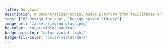 ```yaml
---
title: Ourglass
description: A decentralized social media platform that facilitates online connections between users, allowing them to upload and consume content while generating revenue from their contributions.
tags: ["UI Design for app", "Design system library"]
image-url: "/assets/img/ourglass.png"
bg-color: "color-violet-neutral"
badge-bg-color: "color-violet-light"
badge-fill-color: "color-violet-dark"
---
```


